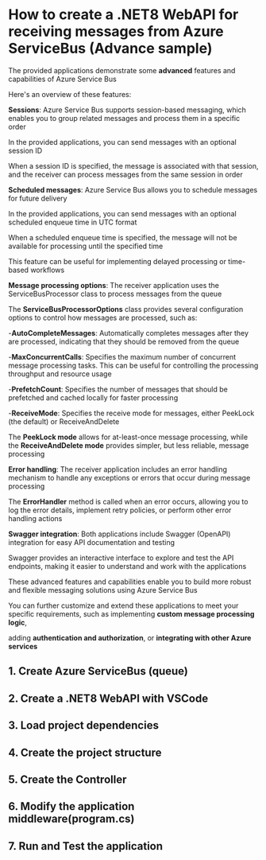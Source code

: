 # How to create a .NET8 WebAPI for receiving messages from Azure ServiceBus (Advance sample)

The provided applications demonstrate some **advanced** features and capabilities of Azure Service Bus

Here's an overview of these features:

**Sessions**: Azure Service Bus supports session-based messaging, which enables you to group related messages and process them in a specific order

In the provided applications, you can send messages with an optional session ID

When a session ID is specified, the message is associated with that session, and the receiver can process messages from the same session in order

**Scheduled messages**: Azure Service Bus allows you to schedule messages for future delivery

In the provided applications, you can send messages with an optional scheduled enqueue time in UTC format

When a scheduled enqueue time is specified, the message will not be available for processing until the specified time

This feature can be useful for implementing delayed processing or time-based workflows

**Message processing options**: The receiver application uses the ServiceBusProcessor class to process messages from the queue

The **ServiceBusProcessorOptions** class provides several configuration options to control how messages are processed, such as:

-**AutoCompleteMessages**: Automatically completes messages after they are processed, indicating that they should be removed from the queue

-**MaxConcurrentCalls**: Specifies the maximum number of concurrent message processing tasks. This can be useful for controlling the processing throughput and resource usage

-**PrefetchCount**: Specifies the number of messages that should be prefetched and cached locally for faster processing

-**ReceiveMode**: Specifies the receive mode for messages, either PeekLock (the default) or ReceiveAndDelete

The **PeekLock mode** allows for at-least-once message processing, while the **ReceiveAndDelete mode** provides simpler, but less reliable, message processing

**Error handling**: The receiver application includes an error handling mechanism to handle any exceptions or errors that occur during message processing

The **ErrorHandler** method is called when an error occurs, allowing you to log the error details, implement retry policies, or perform other error handling actions

**Swagger integration**: Both applications include Swagger (OpenAPI) integration for easy API documentation and testing

Swagger provides an interactive interface to explore and test the API endpoints, making it easier to understand and work with the applications

These advanced features and capabilities enable you to build more robust and flexible messaging solutions using Azure Service Bus

You can further customize and extend these applications to meet your specific requirements, such as implementing **custom message processing logic**,

adding **authentication and authorization**, or **integrating with other Azure services**

## 1. Create Azure ServiceBus (queue)
 
## 2. Create a .NET8 WebAPI with VSCode

## 3. Load project dependencies

## 4. Create the project structure

## 5. Create the Controller

## 6. Modify the application middleware(program.cs)

## 7. Run and Test the application

